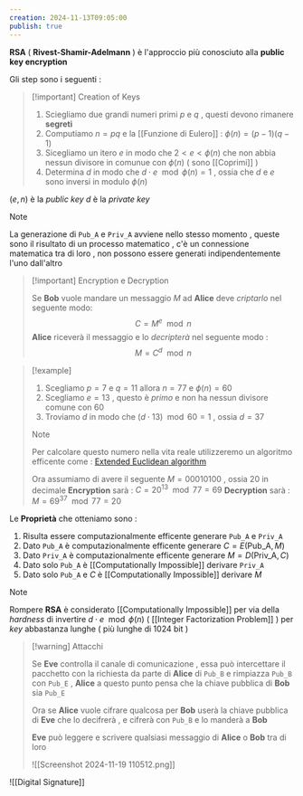 ```yaml
---
creation: 2024-11-13T09:05:00
publish: true
---
```

**RSA** ( **Rivest-Shamir-Adelmann** ) è l'approccio più conosciuto alla **public key encryption**

Gli step sono i seguenti : 

>[!important] Creation of Keys
>
>1. Sciegliamo due grandi numeri primi $p$ e $q$ , questi devono rimanere **segreti** 
>2. Computiamo $n=pq$ e la [[Funzione di Eulero]] : $\phi(n)=(p-1)(q-1)$ 
>3. Sicegliamo un itero $e$ in modo che $2 < e <\phi(n)$ che non abbia nessun divisore in comunue con $\phi(n)$ ( sono [[Coprimi]] )
>4. Determina $d$ in modo che $d\cdot e \mod{\phi(n)}=1$ , ossia che $d$ e $e$ sono inversi in modulo $\phi(n)$

$(e,n)$ è la *public key* 
$d$ è la *private key*

>[!note] 
>
>La generazione di `Pub_A` e `Priv_A` avviene nello stesso momento , queste sono il risultato di un processo matematico , c'è un connessione matematica tra di loro , non possono essere generati indipendentemente l'uno dall'altro

>[!important] Encryption e Decryption
>
>Se **Bob** vuole mandare un messaggio $M$ ad **Alice** deve *criptarlo* nel seguente modo: 
>$$C=M^e \mod{n}$$
>**Alice** riceverà il messaggio e lo *decripterà* nel seguente modo : 
>$$M = C^d \mod{n}$$

>[!example] 
>
>1. Scegliamo $p=7$ e $q=11$ allora $n=77$ e $\phi(n)=60$ 
>2. Scegliamo $e=13$ , questo è *primo* e non ha nessun divisore comune con $60$
>3. Troviamo $d$ in modo che $(d \cdot 13)\mod{60} = 1$ , ossia $d=37$
>>[!note] 
>>
>>Per calcolare questo numero nella vita reale utilizzeremo un algoritmo efficente come : [Extended Euclidean algorithm](https://en.wikipedia.org/wiki/Extended_Euclidean_algorithm) 
>
>Ora assumiamo di avere il seguente $M=00010100$ , ossia $20$ in decimale
>**Encryption** sarà : $C=20^{13} \mod{77} = 69$
>**Decryption** sarà : $M = 69^{37} \mod{77}=20$

Le **Proprietà** che otteniamo sono : 
1. Risulta essere computazionalmente efficente generare `Pub_A` e `Priv_A`
2. Dato `Pub_A` è computazionalmente efficente generare $C=E(\text{Pub\_A}, M)$
3. Dato `Priv_A` è computazionalmente efficente generare $M = D(\text{Priv\_A},C)$ 
4. Dato solo `Pub_A` è [[Computationally Impossible]] derivare `Priv_A`
5. Dato solo `Pub_A` e $C$ è [[Computationally Impossible]] derivare $M$ 

>[!note] 
>
>Rompere **RSA** è considerato [[Computationally Impossible]] per via della *hardness* di  invertire $d\cdot e \mod{\phi(n)}$ ( [[Integer Factorization Problem]] ) per *key* abbastanza lunghe ( più lunghe di 1024 bit )

>[!warning] Attacchi
>
>Se **Eve** controlla il canale di comunicazione , essa può intercettare il pacchetto con la richiesta da parte di **Alice** di `Pub_B` e rimpiazza `Pub_B` con `Pub_E` , **Alice** a questo punto pensa che la chiave pubblica di **Bob** sia `Pub_E` 
>
>Ora se **Alice** vuole cifrare qualcosa per **Bob** userà la chiave pubblica di **Eve** che lo decifrerà , e cifrerà con `Pub_B` e lo manderà a **Bob**
>
>**Eve** può leggere e scrivere qualsiasi messaggio di **Alice** o **Bob** tra di loro
>
>![[Screenshot 2024-11-19 110512.png]]

![[Digital Signature]]